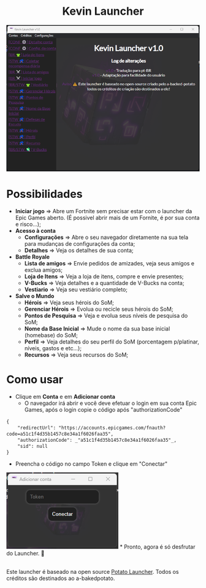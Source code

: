 <h1 align="center">Kevin Launcher</h1>

  <img alt="Kevin1" title="Kevin1" src="./assets/kevin2.png"/>

Possibilidades
=================
<!--ts-->
   * **Iniciar jogo** ⇒ Abre um Fortnite sem precisar estar com o launcher da Epic Games aberto. (É possivel abrir mais de um Fornite, é por sua conta e risco...);
   * **Acesso à conta**
      * **Configurações** ⇒ Abre o seu navegador diretamente na sua tela para mudanças de configurações da conta;
      * **Detalhes** ⇒ Veja os detalhes de sua conta;
   * **Battle Royale**
      * **Lista de amigos** ⇒ Envie pedidos de amizades, veja seus amigos e exclua amigos;
      * **Loja de Itens** ⇒ Veja a loja de itens, compre e envie presentes;
      * **V-Bucks** ⇒ Veja detalhes e a quantidade de V-Bucks na conta;
      * **Vestiario** ⇒ Veja seu vestiário completo;
   * **Salve o Mundo**
      * **Hérois** ⇒ Veja seus hérois do SoM;
      * **Gerenciar Hérois** ⇒ Evolua ou recicle seus hérois do SoM;
      * **Pontos de Pesquisa** ⇒ Veja e evolua seus níveis de pesquisa do SoM;
      * **Nome da Base Inicial** ⇒ Mude o nome da sua base inicial (homebase) do SoM;
      * **Perfil** ⇒ Veja detalhes do seu perfil do SoM (porcentagem p/platinar, níveis, gastos e etc...);
      * **Recursos** ⇒ Veja seus recursos do SoM;
<!--te-->

Como usar
=================

- Clique em **Conta** e em **Adicionar conta**
  * O navegador irá abrir e você deve efetuar o login em sua conta Epic Games, após o login copie o código após "authorizationCode"

```
{
    "redirectUrl": "https://accounts.epicgames.com/fnauth?code=a51c1f4d35b1457c8e34a1f6026faa35",
    "authorizationCode": _"a51c1f4d35b1457c8e34a1f6026faa35"_,
    "sid": null
}
```
  * Preencha o código no campo Token e clique em "Conectar"
  <img alt="Kevin1" title="Kevin1" src="./assets/kevin1.png" />
  * Pronto, agora é só desfrutar do Launcher. 🤭

<br>
<br>

Este launcher é baseado na open source [Potato Launcher](https://github.com/a-bakedpotato/Potato-Launcher). Todos os créditos são destinados ao a-bakedpotato.
